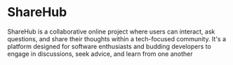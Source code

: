 
# ShareHub

ShareHub is a collaborative online project where users can interact, ask questions, and share their thoughts within a tech-focused community. It's a platform designed for software enthusiasts and budding developers to engage in discussions, seek advice, and learn from one another

